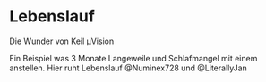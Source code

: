 # Lebenslauf
Die Wunder von Keil µVision

Ein Beispiel was 3 Monate Langeweile und Schlafmangel mit einem anstellen.
Hier ruht Lebenslauf @Numinex728 und @LiterallyJan
